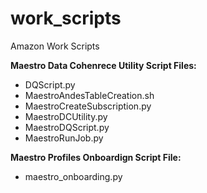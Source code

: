 # work_scripts
Amazon Work Scripts


**Maestro Data Cohenrece Utility Script Files:**

* DQScript.py
* MaestroAndesTableCreation.sh
* MaestroCreateSubscription.py
* MaestroDCUtility.py
* MaestroDQScript.py
* MaestroRunJob.py

**Maestro Profiles Onboardign Script File:**

* maestro_onboarding.py

